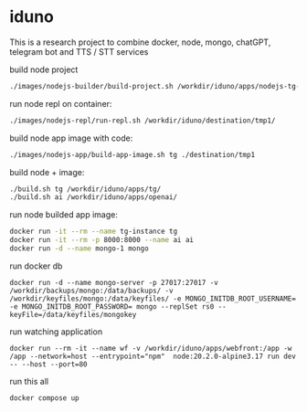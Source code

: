 # iduno

This is a research project to combine docker, node, mongo, chatGPT, telegram bot and TTS / STT services

build node project
```bash
./images/nodejs-builder/build-project.sh /workdir/iduno/apps/nodejs-tg-bot /workdir/iduno/destination/tmp1
```

run node repl on container:
```bash
./images/nodejs-repl/run-repl.sh /workdir/iduno/destination/tmp1/
```

build node app image with code:
```bash
./images/nodejs-app/build-app-image.sh tg ./destination/tmp1
```

build node + image:
```bash
./build.sh tg /workdir/iduno/apps/tg/
./build.sh ai /workdir/iduno/apps/openai/
```

run node builded app image:
```bash
docker run -it --rm --name tg-instance tg
docker run -it --rm -p 8000:8000 --name ai ai
docker run -d --name mongo-1 mongo
```

run docker db
```
docker run -d --name mongo-server -p 27017:27017 -v /workdir/backups/mongo:/data/backups/ -v /workdir/keyfiles/mongo:/data/keyfiles/ -e MONGO_INITDB_ROOT_USERNAME= -e MONGO_INITDB_ROOT_PASSWORD= mongo --replSet rs0 --keyFile=/data/keyfiles/mongokey
```

run watching application
```
docker run --rm -it --name wf -v /workdir/iduno/apps/webfront:/app -w /app --network=host --entrypoint="npm"  node:20.2.0-alpine3.17 run dev -- --host --port=80
```


run this all
```bash
docker compose up
```
